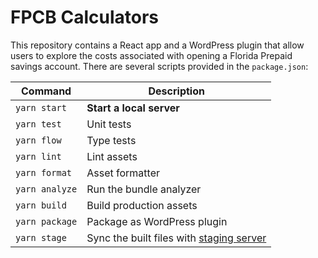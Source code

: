 # FPCB Calculators

This repository contains a React app and a WordPress plugin that allow users to explore the costs associated with opening a Florida Prepaid savings account. There are several scripts provided in the `package.json`:

| Command        | Description                                                                       |
| -------------- | --------------------------------------------------------------------------------- |
| `yarn start`   | **Start a local server**                                                          |
| `yarn test`    | Unit tests                                                                        |
| `yarn flow`    | Type tests                                                                        |
| `yarn lint`    | Lint assets                                                                       |
| `yarn format`  | Asset formatter                                                                   |
| `yarn analyze` | Run the bundle analyzer                                                           |
| `yarn build`   | Build production assets                                                           |
| `yarn package` | Package as WordPress plugin                                                       |
| `yarn stage`   | Sync the built files with [staging server](https://fast.mkrs.me/fpcb-calculators) |
